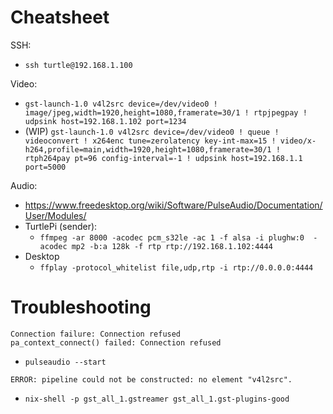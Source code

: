 # Cheatsheet
SSH:
- `ssh turtle@192.168.1.100`

Video:
- `gst-launch-1.0 v4l2src device=/dev/video0 ! image/jpeg,width=1920,height=1080,framerate=30/1 ! rtpjpegpay ! udpsink host=192.168.1.102 port=1234`
- (WIP) `gst-launch-1.0 v4l2src device=/dev/video0 ! queue ! videoconvert ! x264enc tune=zerolatency key-int-max=15 ! video/x-h264,profile=main,width=1920,height=1080,framerate=30/1 ! rtph264pay pt=96 config-interval=-1 ! udpsink host=192.168.1.1 port=5000`

Audio:
- https://www.freedesktop.org/wiki/Software/PulseAudio/Documentation/User/Modules/
- TurtlePi (sender):
  - `ffmpeg -ar 8000 -acodec pcm_s32le -ac 1 -f alsa -i plughw:0  -acodec mp2 -b:a 128k -f rtp rtp://192.168.1.102:4444`
- Desktop
  - `ffplay -protocol_whitelist file,udp,rtp -i rtp://0.0.0.0:4444`

# Troubleshooting
```
Connection failure: Connection refused
pa_context_connect() failed: Connection refused
```
- `pulseaudio --start`

```
ERROR: pipeline could not be constructed: no element "v4l2src".
```
- `nix-shell -p gst_all_1.gstreamer gst_all_1.gst-plugins-good`